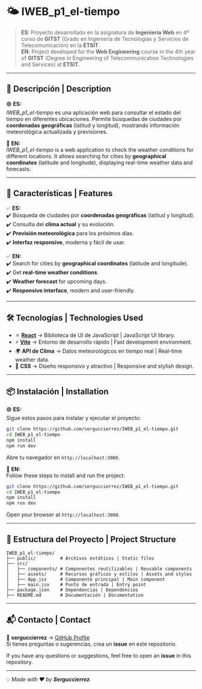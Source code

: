 # 🌤 IWEB_p1_el-tiempo

> **ES**: Proyecto desarrollado en la asignatura de **Ingeniería Web** en 4º curso de **GITST** (Grado en Ingeniería de Tecnologías y Servicios de Telecomunicación) en la **ETSIT**.  
> **EN**: Project developed for the **Web Engineering** course in the 4th year of **GITST** (Degree in Engineering of Telecommunication Technologies and Services) at **ETSIT**.

---

## 📌 Descripción | Description

🟢 **ES:**  
_IWEB_p1_el-tiempo_ es una aplicación web para consultar el estado del tiempo en diferentes ubicaciones. Permite búsquedas de ciudades por **coordenadas geográficas** (latitud y longitud), mostrando información meteorológica actualizada y previsiones.

🔵 **EN:**  
_IWEB_p1_el-tiempo_ is a web application to check the weather conditions for different locations. It allows searching for cities by **geographical coordinates** (latitude and longitude), displaying real-time weather data and forecasts.

---

## 🚀 Características | Features

✅ **ES:**  
✔️ Búsqueda de ciudades por **coordenadas geográficas** (latitud y longitud).  
✔️ Consulta del **clima actual** y su evolución.  
✔️ **Previsión meteorológica** para los próximos días.  
✔️ **Interfaz responsive**, moderna y fácil de usar.  

✅ **EN:**  
✔️ Search for cities by **geographical coordinates** (latitude and longitude).  
✔️ Get **real-time weather conditions**.  
✔️ **Weather forecast** for upcoming days.  
✔️ **Responsive interface**, modern and user-friendly.  

---

## 🛠️ Tecnologías | Technologies Used

- ⚛ **[React](https://reactjs.org/)** → Biblioteca de UI de JavaScript | JavaScript UI library.  
- ⚡ **[Vite](https://vitejs.dev/)** → Entorno de desarrollo rápido | Fast development environment.  
- 🌍 **API de Clima** → Datos meteorológicos en tiempo real | Real-time weather data.  
- 🎨 **CSS** → Diseño responsivo y atractivo | Responsive and stylish design.  

---

## 📦 Instalación | Installation

🟢 **ES:**  
Sigue estos pasos para instalar y ejecutar el proyecto:

```bash
git clone https://github.com/serguccierrez/IWEB_p1_el-tiempo.git
cd IWEB_p1_el-tiempo
npm install
npm run dev
```
Abre tu navegador en `http://localhost:3000`.

🔵 **EN:**  
Follow these steps to install and run the project:

```bash
git clone https://github.com/serguccierrez/IWEB_p1_el-tiempo.git
cd IWEB_p1_el-tiempo
npm install
npm run dev
```
Open your browser at `http://localhost:3000`.

---

## 📂 Estructura del Proyecto | Project Structure

```
IWEB_p1_el-tiempo/
├── public/         # Archivos estáticos | Static files
├── src/
│   ├── components/ # Componentes reutilizables | Reusable components
│   ├── assets/     # Recursos gráficos y estilos | Assets and styles
│   ├── App.jsx     # Componente principal | Main component
│   ├── main.jsx    # Punto de entrada | Entry point
├── package.json    # Dependencias | Dependencies
├── README.md       # Documentación | Documentation
```

---

## 📬 Contacto | Contact

📩 **serguccierrez** → [GitHub Profile](https://github.com/serguccierrez)  
Si tienes preguntas o sugerencias, crea un **issue** en este repositorio.  

If you have any questions or suggestions, feel free to open an **issue** in this repository.  

---

💡 _Made with ❤️ by **Serguccierrez**._
